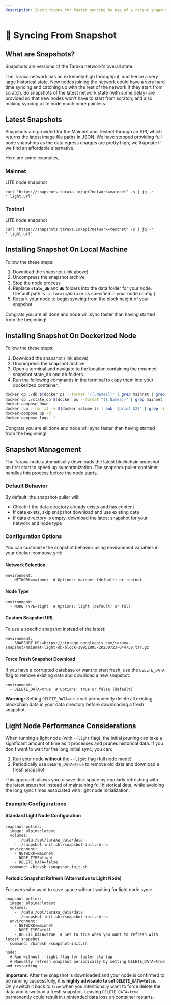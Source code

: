```yaml
---
description: Instructions for faster syncing by use of a recent snapshot
---
```


# 🔀 Syncing From Snapshot

## What are Snapshots?&#x20;

Snapshots are versions of the Taraxa network's overall state.&#x20;

The Taraxa network has an extremely high throughput, and hence a very large historical state. New nodes joining the network could have a very hard time syncing and catching up with the rest of the network if they start from scratch. So snapshots of the latest network state (with some delay) are provided so that new nodes won't have to start from scratch, and also making syncing a lite node much more painless.&#x20;



## Latest Snapshots&#x20;

Snapshots are provided for the Mainnet and Testnet through an API, which returns the latest image file paths in JSON. We have stopped providing full node snapshots as the data egress charges are pretty high, we'll update if we find an affordable alternative.&#x20;

Here are some examples,&#x20;

### Mainnet&#x20;

LITE node snapshot

```
curl "https://snapshots.taraxa.io/api?network=mainnet" -s | jq -r '.light.url'
```

### Testnet

LITE node snapshot

```
curl "https://snapshots.taraxa.io/api?network=testnet" -s | jq -r '.light.url'
```

##

## Installing Snapshot On Local Machine

Follow the these steps:

1. Download the snapshot (link above)
2. Uncompress the snapshot archive
3. Stop the node process
4. Replace **`state_db`** and **`db`** folders into the data folder for your node. (Default path is `~/.taraxa/data` or as specified in your node config.)
5. Restart your node to begin syncing from the block height of your snapshot.

Congrats you are all done and node will sync faster than having started from the beginning!

##

## Installing Snapshot On Dockerized Node

Follow the these steps:

1. Download the snapshot (link above)
2. Uncompress the snapshot archive
3. Open a terminal and navigate to the location containing the renamed snapshot state\_db and db folders.
4. Run the following commands in the terminal to copy them into your dockerized container: \`

```bash
docker cp ./db $(docker ps --format "{{.Names}}" | grep mainnet | grep node):/opt/taraxa_data/data/db/db_new
docker cp ./state_db $(docker ps --format "{{.Names}}" | grep mainnet | grep node):/opt/taraxa_data/data/db/state_db_new
docker-compose down
docker run --rm -it -v $(docker volume ls | awk '{print $2}' | grep -i mainnet):/data alpine ash -c "cd /data/db; mv db db_bk; mv state_db state_db_bk; mv db_new db; mv state_db_new state_db"
docker-compose up -d
docker-compose logs -f
```

Congrats you are all done and node will sync faster than having started from the beginning!

##

## Snapshot Management

The Taraxa node automatically downloads the latest blockchain snapshot on first start to speed up synchronization. The snapshot-puller container handles this process before the node starts.

### Default Behavior

By default, the snapshot-puller will:

* Check if the data directory already exists and has content
* If data exists, skip snapshot download and use existing data
* If data directory is empty, download the latest snapshot for your network and node type

### Configuration Options

You can customize the snapshot behavior using environment variables in your docker-compose.yml:

#### Network Selection

```
environment:
  - NETWORK=mainnet  # Options: mainnet (default) or testnet
```

#### Node Type

```
environment:
  - NODE_TYPE=light  # Options: light (default) or full
```

#### Custom Snapshot URL

To use a specific snapshot instead of the latest:

```
environment:
  - SNAPSHOT_URL=https://storage.googleapis.com/taraxa-snapshot/mainnet-light-db-block-19951895-20250723-044758.tar.gz
```

#### Force Fresh Snapshot Download

If you have a corrupted database or want to start fresh, use the `DELETE_DATA` flag to remove existing data and download a new snapshot:

```
environment:
  - DELETE_DATA=true  # Options: true or false (default)
```

**Warning:** Setting `DELETE_DATA=true` will permanently delete all existing blockchain data in your data directory before downloading a fresh snapshot.

##

## Light Node Performance Considerations

When running a light node (with `--light` flag), the initial pruning can take a significant amount of time as it processes and prunes historical data. If you don't want to wait for the long initial sync, you can:

1. Run your node **without** the `--light` flag (full node mode)
2. Periodically use `DELETE_DATA=true` to remove old data and download a fresh snapshot

This approach allows you to save disk space by regularly refreshing with the latest snapshot instead of maintaining full historical data, while avoiding the long sync times associated with light node initialization.

### Example Configurations

#### Standard Light Node Configuration

```
snapshot-puller:
  image: alpine:latest
  volumes:
    - ./data:/opt/taraxa_data/data
    - ./snapshot-init.sh:/snapshot-init.sh:ro
  environment:
    - NETWORK=mainnet
    - NODE_TYPE=light
    - DELETE_DATA=false
  command: /bin/sh /snapshot-init.sh
```

#### Periodic Snapshot Refresh (Alternative to Light Node)

For users who want to save space without waiting for light node sync:

```
snapshot-puller:
  image: alpine:latest
  volumes:
    - ./data:/opt/taraxa_data/data
    - ./snapshot-init.sh:/snapshot-init.sh:ro
  environment:
    - NETWORK=mainnet
    - NODE_TYPE=full
    - DELETE_DATA=true  # Set to true when you want to refresh with latest snapshot
  command: /bin/sh /snapshot-init.sh

node:
  # Run without --light flag for faster startup
  # Manually refresh snapshot periodically by setting DELETE_DATA=true and restarting
```

**Important:** After the snapshot is downloaded and your node is confirmed to be running successfully, it is **highly advisable to set `DELETE_DATA=false`**. Only switch it back to `true` when you intentionally want to force delete the data and download a fresh snapshot. Leaving `DELETE_DATA=true` permanently could result in unintended data loss on container restarts.
